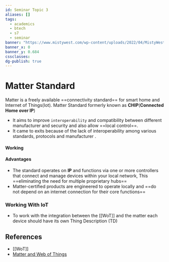 ```yaml
---
id: Seminar Topic 3
aliases: []
tags:
  - academics
  - btech
  - s7
  - seminar
banner: "https://www.mistywest.com/wp-content/uploads/2022/04/MistyWest_Matter_Smart-Home-KeyMedia-01-1.png"
banner_x: 0
banner_y: 0.684
cssclasses: 
dg-publish: true
---
```

# Matter Standard

Matter is a freely available ==connectivity standard== for smart home and Internet of Things(Iot). Matter Standard formerly known as **CHIP**(**Connected Home over IP**)

- It aims to improve `interoperability` and compatibility between different manufacturer and security and also allow ==local control==.
- It came to exits because of the lack of interoperability among various standards, protocols and manufacturer .

#### Working

#### Advantages

- The standard operates on **IP** and functions via one or more controllers that connect and manage devices within your local network, This ==eliminating the need for multiple proprietary hubs==
- Matter-certified products are engineered to operate locally and ==do not depend on an internet connection for their core functions==

### Working With IoT

- To work with the integration between the [[WoT]] and the matter each
  device should have its own Thing Description (TD)

## References

- [[WoT]]
- [Matter and Web of Things](https://www.auto.tuwien.ac.at/bib/pdf_TR/TR0216.pdf)
